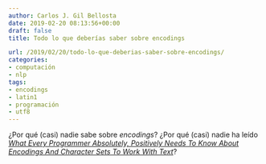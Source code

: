 ```yaml
---
author: Carlos J. Gil Bellosta
date: 2019-02-20 08:13:56+00:00
draft: false
title: Todo lo que deberías saber sobre encodings

url: /2019/02/20/todo-lo-que-deberias-saber-sobre-encodings/
categories:
- computación
- nlp
tags:
- encodings
- latin1
- programación
- utf8
---
```


¿Por qué (casi) nadie sabe sobre _encodings_? ¿Por qué (casi) nadie ha leído _[What Every Programmer Absolutely, Positively Needs To Know About Encodings And Character Sets To Work With Text](http://kunststube.net/encoding/)_?